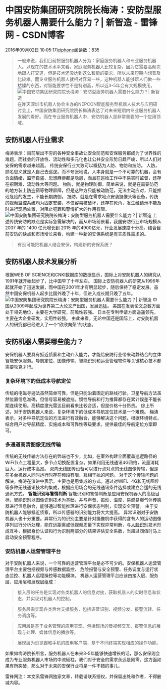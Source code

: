 
# 中国安防集团研究院院长梅涛：安防型服务机器人需要什么能力？| 新智造 - 雷锋网 - CSDN博客


2016年09月02日 10:05:17[leiphone](https://me.csdn.net/leiphone)阅读数：835


> 一般来说，我们目前把服务机器人分为：家庭服务机器人和专业服务机器人。以现在的技术水平来看，家庭服务机器人比较复杂，因为它需要高频次地跟人打交道，但是技术还没达到这么智能的要求，所以未来短期内想普及比较难。而专业服务机器人就相对容易一些，这种机器人能够帮人们做一些枯燥的东西，对智能要求性不是特别高，所以近3-5年会有大规模使用。
![中国安防集团研究院院长梅涛：安防型服务机器人需要什么能力？| 新智造](http://static.leiphone.com/uploads/new/article/740_740/201609/57c8085c5e81f.png?imageMogr2/format/jpg/quality/80)
在昨天深圳市机器人协会主办的NEPCON智能服务型机器人技术与应用研讨会上，中国安防集团研究院院长梅涛表达了对未来短期内专业服务机器人发展的看好。而在专业服务机器人中，安防机器人是非常重要的一个应用领域。

## 安防机器人行业需求
梅涛表示：目前层出不穷的各种安全事故让安全防范和安保服务都成为了世界性的难题，而社会的开放性、流动性和多元化也让公共安全形势日趋严峻，所以人们对安保的需求越来越高。
传统安保行业大致可以概括为人防、物防和技防。
人防，顾名思义就是人自己去巡逻。而不夸张地说，人本身就是一个不可靠的机器，会有负面情绪，监守自盗、思想麻痹都是隐患，而且在巡检工作中不易实时监督，还存在招聘难、流动性大等问题。
物防，就是物理防御，简单来说，就是在需要防范的地方装上防盗窗等物理屏障，但是这种方只能被动防范，无法主动应对，只能推迟危险的发生，不能长期防御。
技防，就是在需求地点安装摄像头等设备，传统的视频监控系统均为固定安装，不仅容易被破坏，还存在死角，发生经请示不能及时进行现场处置，对阻止犯罪和警情扩大的作用有限。
![中国安防集团研究院院长梅涛：安防型服务机器人需要什么能力？| 新智造](http://static.leiphone.com/uploads/new/article/740_740/201609/57c8088a32e03.jpg?imageMogr2/format/jpg/quality/80)
上述传统安防的缺点是实际急需解决的，而从市场前景看，我国安防行业市场规模从 2007 年的 1400 亿元增长到 2015 年的4900亿元，行业发展速度十分高。结合目前安防的缺点和市场增长来看，构建一种新的安保系统是有实质性需求的。
> 有没可能把机器人结合安保，构建新的安保系统？

## 安防机器人技术发展分析
根据WEB OF SCIENCE和CNKI数据库的数据显示，国际上对安防机器人的研究从1991年就开始起步了，比中国早了十年左右。
国际上安防机器人的研究从1996年起就开始了迅速发展，而中国在2001年才有明显起步，随后保持了稳定发展。虽然中国安保机器人起步比国外晚了十年，但进入成长期只晚了五年。
![中国安防集团研究院院长梅涛：安防型服务机器人需要什么能力？| 新智造](http://static.leiphone.com/uploads/new/article/740_740/201609/57c80858b1dcd.png?imageMogr2/format/jpg/quality/80)
中国从2009年起成为世界第二大论文产出国，发展迅猛。 美国在发表论文总数方面处于领先地位，主要在大学研究，前瞻性较强。 日本在专利申请方面遥遥领先，主要在大企业研发，实用性较强。
由此来看，无论中国还是国际上，对安防机器人的研究都已经进入了一个“欣欣向荣”的状态。

## 安防机器人需要哪些能力？
安保机器人要具有抵近侦察和主动介入能力，才能给安防行业带来动静结合的立体智能安保服务。导航定位、图像传输、智能识别和运营管理软件等关键核心技术都需要攻克才行。
### 复杂环境下的低成本导航定位
传统的电磁寻迹法虽然简单可靠，但是只能沿着固定的路线行驶。卫星导航方法虽然位置信息准确，但信号容易被遮挡。惯性导航和行为推算都存在累计误差不能长期连续使用。高精度激光雷达目前看来比较合适，但是价格十分昂贵。
综上所述，对于安防机器人来说，复杂环境下的低成本导航定位技术是一个难题。
梅涛表示，对多种导航定位的方法进行有效融合，能够解决这个问题，根据环境特点，结合用户对导航精度、实施成本和可靠性等级要求，提供最佳的导航定位方案即可。
### 多通道高清图像无线传输
传统的无线传输方法存在的弊端也不少，比如，在室外构建全面覆盖巡逻路径的WiFi节点工程量大，多节点切换配置复杂。如果利用无线通讯4G网络，流量消耗巨大，运行成本高昂。 双向无线图传设备可以进行点对点的无线图像传输，但是在多台机器人同时运行时存在频段有限、互相干扰的问题。
对于这个传输问题的解决，梅涛在演讲中表示，主要也是用集成的方式。通过对WiFi、4G和无线图传等多种无线通讯技术的集成，根据应用场合的无线通讯条件选择或建立合适的无线通讯方式。
**智能识别与警情判断**
智能识别和警情判断是应用安保机器人的高级目标，智能识别以图像识别技术为基础，并与声音、振动、温度、易燃易爆气体传感器进行信息融合，能够通过智能推理进行安保状态判别，实现安全预警。
由于安防机器人能够抵近侦察，所以传感器的识别能力将大大提高。
异常识别对于安防机器人也十分重要。异常行为的识别主要是针对摄像机中获得的含有人的运动图像序列进行分析处理，能在远距离或低视频质量下实现异常判断，与[人脸识别](http://www.leiphone.com/tag/%E4%BA%BA%E8%84%B8%E8%AF%86%E5%88%AB)技术形成互补，根据身份认证和行为识别两部分的结果评估安全系数，当超过阀值时马上启动安全预警程序。
### 安防机器人运营管理平台
对于安防机器人来说，一个可靠的运营管理平台是必不可少的。安保机器人运营管理平台主要包括视频与传感数据监控、 危险报警与安全预警、任务调度与运行状态监控、机器人远程操控等功能模块。
机器人运营管理平台应该由接入层、服务层、应用层和展现层组成：
> 接入层的任务是实现对各类机器人的信息对接，获取机器人的实时信息和状态，并实现对机器人的控制。

> 服务层需实现各类后台支撑服务，包括语音识别、视频分发、报警流转、任务调度等。

> 应用层是基于业务管理的应用实现，包括现场的音视频交互、报警信息的展现与处理、媒体信息的播放等。

> 展现层为浏览器和手机的应用客户端，基于不同终端实现相应的操作功能。

如果如梅涛院长所言，服务机器人在未来3-5年能够快速增长的话，那么安保则会成为专业服务机器人市场的中流砥柱，我们对于安全的需求永远是刚需，这方面如果有所突破，那么对于未来的安保行业将是一件不错的事儿。

雷锋网注：本文系雷锋网独家文章，转载请联系授权，并保留出处和作者，不得删减内容。


